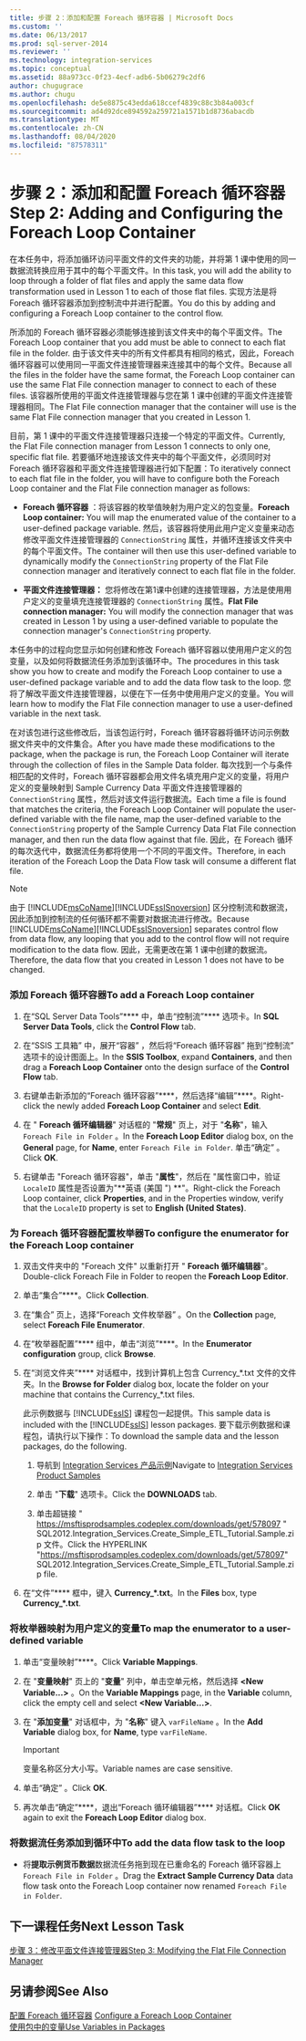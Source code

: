 ```yaml
---
title: 步骤 2：添加和配置 Foreach 循环容器 | Microsoft Docs
ms.custom: ''
ms.date: 06/13/2017
ms.prod: sql-server-2014
ms.reviewer: ''
ms.technology: integration-services
ms.topic: conceptual
ms.assetid: 88a973cc-0f23-4ecf-adb6-5b06279c2df6
author: chugugrace
ms.author: chugu
ms.openlocfilehash: de5e8875c43edda618ccef4839c88c3b84a003cf
ms.sourcegitcommit: ad4d92dce894592a259721a1571b1d8736abacdb
ms.translationtype: MT
ms.contentlocale: zh-CN
ms.lasthandoff: 08/04/2020
ms.locfileid: "87578311"
---
```

# <a name="step-2-adding-and-configuring-the-foreach-loop-container"></a><span data-ttu-id="27d42-102">步骤 2：添加和配置 Foreach 循环容器</span><span class="sxs-lookup"><span data-stu-id="27d42-102">Step 2: Adding and Configuring the Foreach Loop Container</span></span>
  <span data-ttu-id="27d42-103">在本任务中，将添加循环访问平面文件的文件夹的功能，并将第 1 课中使用的同一数据流转换应用于其中的每个平面文件。</span><span class="sxs-lookup"><span data-stu-id="27d42-103">In this task, you will add the ability to loop through a folder of flat files and apply the same data flow transformation used in Lesson 1 to each of those flat files.</span></span> <span data-ttu-id="27d42-104">实现方法是将 Foreach 循环容器添加到控制流中并进行配置。</span><span class="sxs-lookup"><span data-stu-id="27d42-104">You do this by adding and configuring a Foreach Loop container to the control flow.</span></span>  
  
 <span data-ttu-id="27d42-105">所添加的 Foreach 循环容器必须能够连接到该文件夹中的每个平面文件。</span><span class="sxs-lookup"><span data-stu-id="27d42-105">The Foreach Loop container that you add must be able to connect to each flat file in the folder.</span></span> <span data-ttu-id="27d42-106">由于该文件夹中的所有文件都具有相同的格式，因此，Foreach 循环容器可以使用同一平面文件连接管理器来连接其中的每个文件。</span><span class="sxs-lookup"><span data-stu-id="27d42-106">Because all the files in the folder have the same format, the Foreach Loop container can use the same Flat File connection manager to connect to each of these files.</span></span> <span data-ttu-id="27d42-107">该容器所使用的平面文件连接管理器与您在第 1 课中创建的平面文件连接管理器相同。</span><span class="sxs-lookup"><span data-stu-id="27d42-107">The Flat File connection manager that the container will use is the same Flat File connection manager that you created in Lesson 1.</span></span>  
  
 <span data-ttu-id="27d42-108">目前，第 1 课中的平面文件连接管理器只连接一个特定的平面文件。</span><span class="sxs-lookup"><span data-stu-id="27d42-108">Currently, the Flat File connection manager from Lesson 1 connects to only one, specific flat file.</span></span> <span data-ttu-id="27d42-109">若要循环地连接该文件夹中的每个平面文件，必须同时对 Foreach 循环容器和平面文件连接管理器进行如下配置：</span><span class="sxs-lookup"><span data-stu-id="27d42-109">To iteratively connect to each flat file in the folder, you will have to configure both the Foreach Loop container and the Flat File connection manager as follows:</span></span>  
  
-   <span data-ttu-id="27d42-110">**Foreach 循环容器** ：将该容器的枚举值映射为用户定义的包变量。</span><span class="sxs-lookup"><span data-stu-id="27d42-110">**Foreach Loop container:** You will map the enumerated value of the container to a user-defined package variable.</span></span> <span data-ttu-id="27d42-111">然后，该容器将使用此用户定义变量来动态修改平面文件连接管理器的 `ConnectionString` 属性，并循环连接该文件夹中的每个平面文件。</span><span class="sxs-lookup"><span data-stu-id="27d42-111">The container will then use this user-defined variable to dynamically modify the `ConnectionString` property of the Flat File connection manager and iteratively connect to each flat file in the folder.</span></span>  
  
-   <span data-ttu-id="27d42-112">**平面文件连接管理器：** 您将修改在第1课中创建的连接管理器，方法是使用用户定义的变量填充连接管理器的 `ConnectionString` 属性。</span><span class="sxs-lookup"><span data-stu-id="27d42-112">**Flat File connection manager:** You will modify the connection manager that was created in Lesson 1 by using a user-defined variable to populate the connection manager's `ConnectionString` property.</span></span>  
  
 <span data-ttu-id="27d42-113">本任务中的过程向您显示如何创建和修改 Foreach 循环容器以使用用户定义的包变量，以及如何将数据流任务添加到该循环中。</span><span class="sxs-lookup"><span data-stu-id="27d42-113">The procedures in this task show you how to create and modify the Foreach Loop container to use a user-defined package variable and to add the data flow task to the loop.</span></span> <span data-ttu-id="27d42-114">您将了解改平面文件连接管理器，以便在下一任务中使用用户定义的变量。</span><span class="sxs-lookup"><span data-stu-id="27d42-114">You will learn how to modify the Flat File connection manager to use a user-defined variable in the next task.</span></span>  
  
 <span data-ttu-id="27d42-115">在对该包进行这些修改后，当该包运行时，Foreach 循环容器将循环访问示例数据文件夹中的文件集合。</span><span class="sxs-lookup"><span data-stu-id="27d42-115">After you have made these modifications to the package, when the package is run, the Foreach Loop Container will iterate through the collection of files in the Sample Data folder.</span></span> <span data-ttu-id="27d42-116">每次找到一个与条件相匹配的文件时，Foreach 循环容器都会用文件名填充用户定义的变量，将用户定义的变量映射到 Sample Currency Data 平面文件连接管理器的 `ConnectionString` 属性，然后对该文件运行数据流。</span><span class="sxs-lookup"><span data-stu-id="27d42-116">Each time a file is found that matches the criteria, the Foreach Loop Container will populate the user-defined variable with the file name, map the user-defined variable to the `ConnectionString` property of the Sample Currency Data Flat File connection manager, and then run the data flow against that file.</span></span> <span data-ttu-id="27d42-117">因此，在 Foreach 循环的每次迭代中，数据流任务都将使用一个不同的平面文件。</span><span class="sxs-lookup"><span data-stu-id="27d42-117">Therefore, in each iteration of the Foreach Loop the Data Flow task will consume a different flat file.</span></span>  
  
> [!NOTE]  
>  <span data-ttu-id="27d42-118">由于 [!INCLUDE[msCoName](../includes/msconame-md.md)][!INCLUDE[ssISnoversion](../includes/ssisnoversion-md.md)] 区分控制流和数据流，因此添加到控制流的任何循环都不需要对数据流进行修改。</span><span class="sxs-lookup"><span data-stu-id="27d42-118">Because [!INCLUDE[msCoName](../includes/msconame-md.md)][!INCLUDE[ssISnoversion](../includes/ssisnoversion-md.md)] separates control flow from data flow, any looping that you add to the control flow will not require modification to the data flow.</span></span> <span data-ttu-id="27d42-119">因此，无需更改在第 1 课中创建的数据流。</span><span class="sxs-lookup"><span data-stu-id="27d42-119">Therefore, the data flow that you created in Lesson 1 does not have to be changed.</span></span>  
  
### <a name="to-add-a-foreach-loop-container"></a><span data-ttu-id="27d42-120">添加 Foreach 循环容器</span><span class="sxs-lookup"><span data-stu-id="27d42-120">To add a Foreach Loop container</span></span>  
  
1.  <span data-ttu-id="27d42-121">在“SQL Server Data Tools”\*\*\*\* 中，单击“控制流”\*\*\*\* 选项卡。</span><span class="sxs-lookup"><span data-stu-id="27d42-121">In **SQL Server Data Tools**, click the **Control Flow** tab.</span></span>  
  
2.  <span data-ttu-id="27d42-122">在“SSIS 工具箱”  中，展开“容器”  ，然后将“Foreach 循环容器”  拖到“控制流”  选项卡的设计图面上。</span><span class="sxs-lookup"><span data-stu-id="27d42-122">In the **SSIS Toolbox**, expand **Containers**, and then drag a **Foreach Loop Container** onto the design surface of the **Control Flow** tab.</span></span>  
  
3.  <span data-ttu-id="27d42-123">右键单击新添加的“Foreach 循环容器”\*\*\*\*，然后选择“编辑”\*\*\*\*。</span><span class="sxs-lookup"><span data-stu-id="27d42-123">Right-click the newly added **Foreach Loop Container** and select **Edit**.</span></span>  
  
4.  <span data-ttu-id="27d42-124">在 " **Foreach 循环编辑器**" 对话框的 "**常规**" 页上，对于 "**名称**"，输入 `Foreach File in Folder` 。</span><span class="sxs-lookup"><span data-stu-id="27d42-124">In the **Foreach Loop Editor** dialog box, on the **General** page, for **Name**, enter `Foreach File in Folder`.</span></span> <span data-ttu-id="27d42-125">单击“确定”  。</span><span class="sxs-lookup"><span data-stu-id="27d42-125">Click **OK**.</span></span>  
  
5.  <span data-ttu-id="27d42-126">右键单击 "Foreach 循环容器"，单击 "**属性**"，然后在 "属性窗口中，验证 `LocaleID` 属性是否设置为"\*\*英语 (美国 ") \*\*"。</span><span class="sxs-lookup"><span data-stu-id="27d42-126">Right-click the Foreach Loop container, click **Properties**, and in the Properties window, verify that the `LocaleID` property is set to **English (United States)**.</span></span>  
  
### <a name="to-configure-the-enumerator-for-the-foreach-loop-container"></a><span data-ttu-id="27d42-127">为 Foreach 循环容器配置枚举器</span><span class="sxs-lookup"><span data-stu-id="27d42-127">To configure the enumerator for the Foreach Loop container</span></span>  
  
1.  <span data-ttu-id="27d42-128">双击文件夹中的 "Foreach 文件" 以重新打开 " **Foreach 循环编辑器**"。</span><span class="sxs-lookup"><span data-stu-id="27d42-128">Double-click Foreach File in Folder to reopen the **Foreach Loop Editor**.</span></span>  
  
2.  <span data-ttu-id="27d42-129">单击“集合”\*\*\*\*。</span><span class="sxs-lookup"><span data-stu-id="27d42-129">Click **Collection**.</span></span>  
  
3.  <span data-ttu-id="27d42-130">在“集合”  页上，选择“Foreach 文件枚举器”  。</span><span class="sxs-lookup"><span data-stu-id="27d42-130">On the **Collection** page, select **Foreach File Enumerator**.</span></span>  
  
4.  <span data-ttu-id="27d42-131">在“枚举器配置”\*\*\*\* 组中，单击“浏览”\*\*\*\*。</span><span class="sxs-lookup"><span data-stu-id="27d42-131">In the **Enumerator configuration** group, click **Browse**.</span></span>  
  
5.  <span data-ttu-id="27d42-132">在“浏览文件夹”\*\*\*\* 对话框中，找到计算机上包含 Currency_\*.txt 文件的文件夹。</span><span class="sxs-lookup"><span data-stu-id="27d42-132">In the **Browse for Folder** dialog box, locate the folder on your machine that contains the Currency_\*.txt files.</span></span>  
  
     <span data-ttu-id="27d42-133">此示例数据与 [!INCLUDE[ssIS](../includes/ssis-md.md)] 课程包一起提供。</span><span class="sxs-lookup"><span data-stu-id="27d42-133">This sample data is included with the [!INCLUDE[ssIS](../includes/ssis-md.md)] lesson packages.</span></span> <span data-ttu-id="27d42-134">要下载示例数据和课程包，请执行以下操作：</span><span class="sxs-lookup"><span data-stu-id="27d42-134">To download the sample data and the lesson packages, do the following.</span></span>  
  
    1.  <span data-ttu-id="27d42-135">导航到 [Integration Services 产品示例](https://go.microsoft.com/fwlink/?LinkId=275027)</span><span class="sxs-lookup"><span data-stu-id="27d42-135">Navigate to [Integration Services Product Samples](https://go.microsoft.com/fwlink/?LinkId=275027)</span></span>  
  
    2.  <span data-ttu-id="27d42-136">单击 "**下载**" 选项卡。</span><span class="sxs-lookup"><span data-stu-id="27d42-136">Click the **DOWNLOADS** tab.</span></span>  
  
    3.  <span data-ttu-id="27d42-137">单击超链接 " https://msftisprodsamples.codeplex.com/downloads/get/578097 " SQL2012.Integration_Services.Create_Simple_ETL_Tutorial.Sample.zip 文件。</span><span class="sxs-lookup"><span data-stu-id="27d42-137">Click the  HYPERLINK "https://msftisprodsamples.codeplex.com/downloads/get/578097" SQL2012.Integration_Services.Create_Simple_ETL_Tutorial.Sample.zip file.</span></span>  
  
6.  <span data-ttu-id="27d42-138">在“文件”\*\*\*\* 框中，键入 **Currency_\*.txt**。</span><span class="sxs-lookup"><span data-stu-id="27d42-138">In the **Files** box, type **Currency_\*.txt**.</span></span>  
  
### <a name="to-map-the-enumerator-to-a-user-defined-variable"></a><span data-ttu-id="27d42-139">将枚举器映射为用户定义的变量</span><span class="sxs-lookup"><span data-stu-id="27d42-139">To map the enumerator to a user-defined variable</span></span>  
  
1.  <span data-ttu-id="27d42-140">单击“变量映射”\*\*\*\*。</span><span class="sxs-lookup"><span data-stu-id="27d42-140">Click **Variable Mappings**.</span></span>  
  
2.  <span data-ttu-id="27d42-141">在 "**变量映射**" 页上的 "**变量**" 列中，单击空单元格，然后选择 **\<New Variable...>** 。</span><span class="sxs-lookup"><span data-stu-id="27d42-141">On the **Variable Mappings** page, in the **Variable** column, click the empty cell and select **\<New Variable...>**.</span></span>  
  
3.  <span data-ttu-id="27d42-142">在 "**添加变量**" 对话框中，为 "**名称**" 键入 `varFileName` 。</span><span class="sxs-lookup"><span data-stu-id="27d42-142">In the **Add Variable** dialog box, for **Name**, type `varFileName`.</span></span>  
  
    > [!IMPORTANT]  
    >  <span data-ttu-id="27d42-143">变量名称区分大小写。</span><span class="sxs-lookup"><span data-stu-id="27d42-143">Variable names are case sensitive.</span></span>  
  
4.  <span data-ttu-id="27d42-144">单击“确定”  。</span><span class="sxs-lookup"><span data-stu-id="27d42-144">Click **OK**.</span></span>  
  
5.  <span data-ttu-id="27d42-145">再次单击“确定”\*\*\*\*，退出“Foreach 循环编辑器”\*\*\*\* 对话框。</span><span class="sxs-lookup"><span data-stu-id="27d42-145">Click **OK** again to exit the **Foreach Loop Editor** dialog box.</span></span>  
  
### <a name="to-add-the-data-flow-task-to-the-loop"></a><span data-ttu-id="27d42-146">将数据流任务添加到循环中</span><span class="sxs-lookup"><span data-stu-id="27d42-146">To add the data flow task to the loop</span></span>  
  
-   <span data-ttu-id="27d42-147">将**提取示例货币数据**数据流任务拖到现在已重命名的 Foreach 循环容器上 `Foreach File in Folder` 。</span><span class="sxs-lookup"><span data-stu-id="27d42-147">Drag the **Extract Sample Currency Data** data flow task onto the Foreach Loop container now renamed `Foreach File in Folder`.</span></span>  
  
## <a name="next-lesson-task"></a><span data-ttu-id="27d42-148">下一课程任务</span><span class="sxs-lookup"><span data-stu-id="27d42-148">Next Lesson Task</span></span>  
 [<span data-ttu-id="27d42-149">步骤 3：修改平面文件连接管理器</span><span class="sxs-lookup"><span data-stu-id="27d42-149">Step 3: Modifying the Flat File Connection Manager</span></span>](lesson-2-3-modifying-the-flat-file-connection-manager.md)  
  
## <a name="see-also"></a><span data-ttu-id="27d42-150">另请参阅</span><span class="sxs-lookup"><span data-stu-id="27d42-150">See Also</span></span>  
 <span data-ttu-id="27d42-151">[配置 Foreach 循环容器](control-flow/foreach-loop-container.md) </span><span class="sxs-lookup"><span data-stu-id="27d42-151">[Configure a Foreach Loop Container](control-flow/foreach-loop-container.md) </span></span>  
 [<span data-ttu-id="27d42-152">使用包中的变量</span><span class="sxs-lookup"><span data-stu-id="27d42-152">Use Variables in Packages</span></span>](use-variables-in-packages.md)  
  
